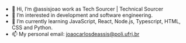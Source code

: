 - 👋 Hi, I’m @assisjoao work as Tech Sourcer | Technical Sourcer
- 👀 I’m interested in development and software engineering.
- 🌱 I’m currently learning JavaScript, React, Node.js, Typescript, HTML, CSS and Python.
- 📫 My personal email: joaocarlosdeassis@poli.ufrj.br

<!---
assisjoao/assisjoao is a ✨ special ✨ repository because its `README.md` (this file) appears on your GitHub profile.
You can click the Preview link to take a look at your changes.
--->
